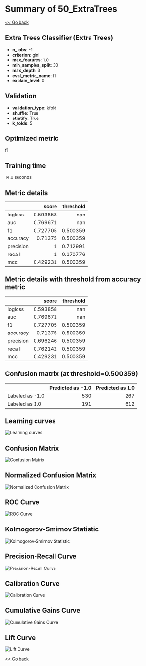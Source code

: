 # Summary of 50_ExtraTrees

[<< Go back](../README.md)


## Extra Trees Classifier (Extra Trees)
- **n_jobs**: -1
- **criterion**: gini
- **max_features**: 1.0
- **min_samples_split**: 30
- **max_depth**: 3
- **eval_metric_name**: f1
- **explain_level**: 0

## Validation
 - **validation_type**: kfold
 - **shuffle**: True
 - **stratify**: True
 - **k_folds**: 5

## Optimized metric
f1

## Training time

14.0 seconds

## Metric details
|           |    score |   threshold |
|:----------|---------:|------------:|
| logloss   | 0.593858 |  nan        |
| auc       | 0.769671 |  nan        |
| f1        | 0.727705 |    0.500359 |
| accuracy  | 0.71375  |    0.500359 |
| precision | 1        |    0.712991 |
| recall    | 1        |    0.170776 |
| mcc       | 0.429231 |    0.500359 |


## Metric details with threshold from accuracy metric
|           |    score |   threshold |
|:----------|---------:|------------:|
| logloss   | 0.593858 |  nan        |
| auc       | 0.769671 |  nan        |
| f1        | 0.727705 |    0.500359 |
| accuracy  | 0.71375  |    0.500359 |
| precision | 0.696246 |    0.500359 |
| recall    | 0.762142 |    0.500359 |
| mcc       | 0.429231 |    0.500359 |


## Confusion matrix (at threshold=0.500359)
|                 |   Predicted as -1.0 |   Predicted as 1.0 |
|:----------------|--------------------:|-------------------:|
| Labeled as -1.0 |                 530 |                267 |
| Labeled as 1.0  |                 191 |                612 |

## Learning curves
![Learning curves](learning_curves.png)
## Confusion Matrix

![Confusion Matrix](confusion_matrix.png)


## Normalized Confusion Matrix

![Normalized Confusion Matrix](confusion_matrix_normalized.png)


## ROC Curve

![ROC Curve](roc_curve.png)


## Kolmogorov-Smirnov Statistic

![Kolmogorov-Smirnov Statistic](ks_statistic.png)


## Precision-Recall Curve

![Precision-Recall Curve](precision_recall_curve.png)


## Calibration Curve

![Calibration Curve](calibration_curve_curve.png)


## Cumulative Gains Curve

![Cumulative Gains Curve](cumulative_gains_curve.png)


## Lift Curve

![Lift Curve](lift_curve.png)



[<< Go back](../README.md)
